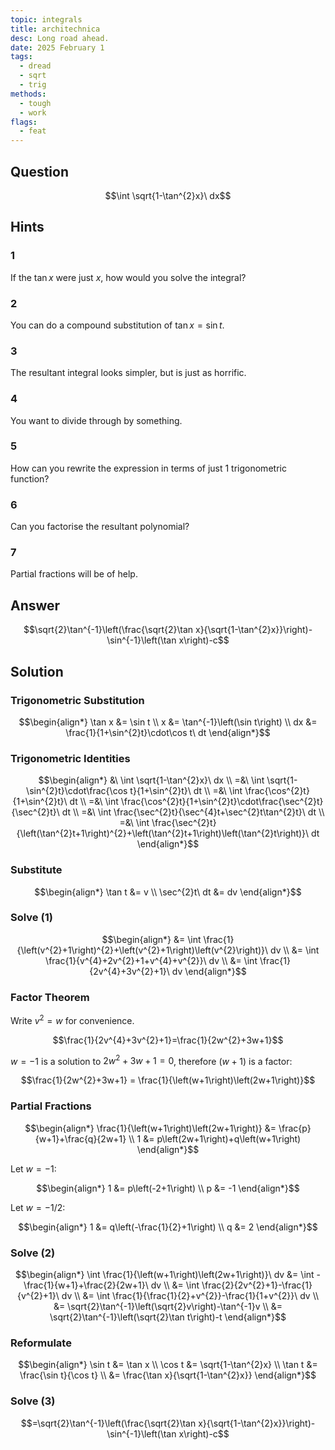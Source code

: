 ```yaml
---
topic: integrals
title: architechnica
desc: Long road ahead.
date: 2025 February 1
tags:
  - dread
  - sqrt
  - trig
methods:
  - tough
  - work
flags:
  - feat
---
```



## Question
```math
\int \sqrt{1-\tan^{2}x}\ dx
```


## Hints

### 1
If the $\tan{x}$ were just $x$, how would you solve the integral?

### 2
You can do a compound substitution of $\tan{x} = \sin{t}$.

### 3
The resultant integral looks simpler, but is just as horrific.

### 4
You want to divide through by something.

### 5
How can you rewrite the expression in terms of just 1 trigonometric function?

### 6
Can you factorise the resultant polynomial?

### 7
Partial fractions will be of help.


## Answer
```math
\sqrt{2}\tan^{-1}\left(\frac{\sqrt{2}\tan x}{\sqrt{1-\tan^{2}x}}\right)-\sin^{-1}\left(\tan x\right)-c
```


## Solution

### Trigonometric Substitution
```math
\begin{align*}
  \tan x &= \sin t
  \\ x &= \tan^{-1}\left(\sin t\right)
  \\ dx &= \frac{1}{1+\sin^{2}t}\cdot\cos t\ dt
\end{align*}
```

### Trigonometric Identities
```math
\begin{align*}
  &\ \int \sqrt{1-\tan^{2}x}\ dx
  \\ =&\ \int \sqrt{1-\sin^{2}t}\cdot\frac{\cos t}{1+\sin^{2}t}\ dt
  \\ =&\ \int \frac{\cos^{2}t}{1+\sin^{2}t}\ dt
  \\ =&\ \int \frac{\cos^{2}t}{1+\sin^{2}t}\cdot\frac{\sec^{2}t}{\sec^{2}t}\ dt
  \\ =&\ \int \frac{\sec^{2}t}{\sec^{4}t+\sec^{2}t\tan^{2}t}\ dt
  \\ =&\ \int \frac{\sec^{2}t}{\left(\tan^{2}t+1\right)^{2}+\left(\tan^{2}t+1\right)\left(\tan^{2}t\right)}\ dt
\end{align*}
```

### Substitute
```math
\begin{align*}
  \tan t &= v
  \\ \sec^{2}t\ dt &= dv
\end{align*}
```

### Solve (1)
```math
\begin{align*}
  &= \int \frac{1}{\left(v^{2}+1\right)^{2}+\left(v^{2}+1\right)\left(v^{2}\right)}\ dv
  \\ &= \int \frac{1}{v^{4}+2v^{2}+1+v^{4}+v^{2}}\ dv
  \\ &= \int \frac{1}{2v^{4}+3v^{2}+1}\ dv
\end{align*}
```

### Factor Theorem
Write $v^2 = w$ for convenience.

```math
\frac{1}{2v^{4}+3v^{2}+1}=\frac{1}{2w^{2}+3w+1}
```

$w = -1$ is a solution to $2w^2 + 3w + 1 = 0$, therefore $(w + 1)$ is a factor:

```math
\frac{1}{2w^{2}+3w+1} = \frac{1}{\left(w+1\right)\left(2w+1\right)}
```

### Partial Fractions
```math
\begin{align*}
  \frac{1}{\left(w+1\right)\left(2w+1\right)}
    &= \frac{p}{w+1}+\frac{q}{2w+1}
  \\ 1 &= p\left(2w+1\right)+q\left(w+1\right)
\end{align*}
```

Let $w = -1$:

```math
\begin{align*}
  1 &= p\left(-2+1\right)
  \\ p &= -1
\end{align*}
```

Let $w = -1/2$:

```math
\begin{align*}
  1 &= q\left(-\frac{1}{2}+1\right)
  \\ q &= 2
\end{align*}
```

### Solve (2)
```math
\begin{align*}
  \int \frac{1}{\left(w+1\right)\left(2w+1\right)}\ dv
    &= \int -\frac{1}{w+1}+\frac{2}{2w+1}\ dv
  \\ &= \int \frac{2}{2v^{2}+1}-\frac{1}{v^{2}+1}\ dv
  \\ &= \int \frac{1}{\frac{1}{2}+v^{2}}-\frac{1}{1+v^{2}}\ dv
  \\ &= \sqrt{2}\tan^{-1}\left(\sqrt{2}v\right)-\tan^{-1}v
  \\ &= \sqrt{2}\tan^{-1}\left(\sqrt{2}\tan t\right)-t
\end{align*}
```

### Reformulate
```math
\begin{align*}
  \sin t &= \tan x
  \\ \cos t &= \sqrt{1-\tan^{2}x}
  \\ \tan t &= \frac{\sin t}{\cos t}
  \\ &= \frac{\tan x}{\sqrt{1-\tan^{2}x}}
\end{align*}
```

### Solve (3)
```math
=\sqrt{2}\tan^{-1}\left(\frac{\sqrt{2}\tan x}{\sqrt{1-\tan^{2}x}}\right)-\sin^{-1}\left(\tan x\right)-c
```
